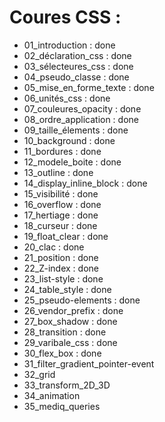# Coures CSS : 

- 01_introduction  : done 
- 02_déclaration_css : done 
- 03_sélecteures_css : done 
- 04_pseudo_classe : done 
- 05_mise_en_forme_texte : done 
- 06_unités_css : done 
- 07_couleures_opacity : done 
- 08_ordre_application : done 
- 09_taille_élements : done 
- 10_background : done 
- 11_bordures : done 
- 12_modele_boite : done 
- 13_outline : done 
- 14_display_inline_block : done 
- 15_visibilité : done 
- 16_overflow : done 
- 17_hertiage : done 
- 18_curseur : done 
- 19_float_clear : done 
- 20_clac : done 
- 21_position : done 
- 22_Z-index : done 
- 23_list-style : done 
- 24_table_style : done 
- 25_pseudo-elements : done 
- 26_vendor_prefix : done 
- 27_box_shadow : done 
- 28_transition : done 
- 29_varibale_css : done 
- 30_flex_box : done 
- 31_filter_gradient_pointer-event
- 32_grid
- 33_transform_2D_3D
- 34_animation
- 35_mediq_queries

